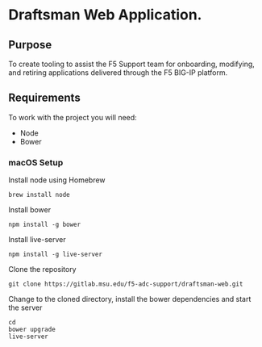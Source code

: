 # Draftsman Web Application.

## Purpose
To create  tooling to assist the F5 Support team for onboarding, modifying, and retiring applications delivered through the F5 BIG-IP platform.

## Requirements

To work with the project you will need:

* Node
* Bower

### macOS Setup

Install node using Homebrew

`brew install node`

Install bower

`npm install -g bower`

Install live-server

`npm install -g live-server`

Clone the repository

`git clone https://gitlab.msu.edu/f5-adc-support/draftsman-web.git`

Change to the cloned directory, install the bower dependencies and start the server

```
cd
bower upgrade
live-server
```
